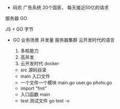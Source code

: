 
- 码农
广告系统 20个国家， 每天接近50亿的请求

服务器
GO

JS + GO 字节


- GO
  业务场景
  并发量 服务器集群
  云开发时代的语言
  1. 多核能力
  2. 高并发
  3. 云开发时代 docker

  - src 源码目录
  - main 入口文件
  - 一个文件一个模块
    main.go
    user.go
    photo.go
  - import "fmt"
  - 入口函数
    main
  - test 测试文件
    go test -v
